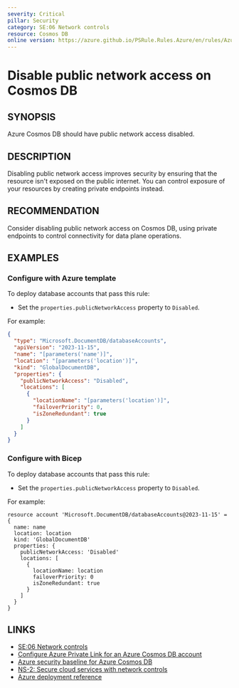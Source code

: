 ```yaml
---
severity: Critical
pillar: Security
category: SE:06 Network controls
resource: Cosmos DB
online version: https://azure.github.io/PSRule.Rules.Azure/en/rules/Azure.Cosmos.PublicAccess/
---
```


# Disable public network access on Cosmos DB

## SYNOPSIS

Azure Cosmos DB should have public network access disabled.

## DESCRIPTION

Disabling public network access improves security by ensuring that the resource isn't exposed on the public internet.
You can control exposure of your resources by creating private endpoints instead.

## RECOMMENDATION

Consider disabling public network access on Cosmos DB, using private endpoints to control connectivity for data plane operations.

## EXAMPLES

### Configure with Azure template

To deploy database accounts that pass this rule:

- Set the `properties.publicNetworkAccess` property to `Disabled`.

For example:

```json
{
  "type": "Microsoft.DocumentDB/databaseAccounts",
  "apiVersion": "2023-11-15",
  "name": "[parameters('name')]",
  "location": "[parameters('location')]",
  "kind": "GlobalDocumentDB",
  "properties": {
    "publicNetworkAccess": "Disabled",
    "locations": [
      {
        "locationName": "[parameters('location')]",
        "failoverPriority": 0,
        "isZoneRedundant": true
      }
    ]
  }
}
```

### Configure with Bicep

To deploy database accounts that pass this rule:

- Set the `properties.publicNetworkAccess` property to `Disabled`.

For example:

```bicep
resource account 'Microsoft.DocumentDB/databaseAccounts@2023-11-15' = {
  name: name
  location: location
  kind: 'GlobalDocumentDB'
  properties: {
    publicNetworkAccess: 'Disabled'
    locations: [
      {
        locationName: location
        failoverPriority: 0
        isZoneRedundant: true
      }
    ]
  }
}
```

## LINKS

- [SE:06 Network controls](https://learn.microsoft.com/azure/well-architected/security/networking)  
- [Configure Azure Private Link for an Azure Cosmos DB account](https://learn.microsoft.com/azure/cosmos-db/how-to-configure-private-endpoints)
- [Azure security baseline for Azure Cosmos DB](https://learn.microsoft.com/security/benchmark/azure/baselines/azure-cosmos-db-security-baseline)
- [NS-2: Secure cloud services with network controls](https://learn.microsoft.com/security/benchmark/azure/baselines/azure-cosmos-db-security-baseline#ns-2-secure-cloud-services-with-network-controls)
- [Azure deployment reference](https://learn.microsoft.com/azure/templates/microsoft.documentdb/databaseaccounts)
